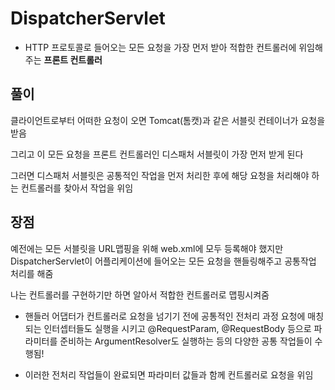 # DispatcherServlet
- HTTP 프로토콜로 들어오는 모든 요청을 가장 먼저 받아 적합한 컨트롤러에 위임해주는 **프론트 컨트롤러**

## 풀이

클라이언트로부터 어떠한 요청이 오면 Tomcat(톰캣)과 같은 서블릿 컨테이너가 요청을 받음

그리고 이 모든 요청을 프론트 컨트롤러인 디스패처 서블릿이 가장 먼저 받게 된다

그러면 디스패처 서블릿은 공통적인 작업을 먼저 처리한 후에 해당 요청을 처리해야 하는 컨트롤러를 찾아서 작업을 위임

## 장점

예전에는 모든 서블릿을 URL맵핑을 위해 web.xml에 모두 등록해야 했지만 
DispatcherServlet이 어플리케이션에 들어오는 모든 요청을 핸들링해주고 공통작업 처리를 해줌

나는 컨트롤러를 구현하기만 하면 알아서 적합한 컨트롤러로 맵핑시켜줌

- 핸들러 어댑터가 컨트롤러로 요청을 넘기기 전에 공통적인 전처리 과정
요청에 매칭되는 인터셉터들도 실행을 시키고 @RequestParam, @RequestBody 등으로 파라미터를 준비하는 ArgumentResolver도 실행하는 등의 다양한 공통 작업들이 수행됨!

- 이러한 전처리 작업들이 완료되면 파라미터 값들과 함께 컨트롤러로 요청을 위임